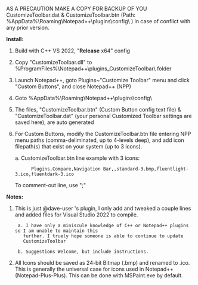 AS A PRECAUTION MAKE A COPY FOR BACKUP OF YOU    CustomizeToolbar.dat   & CustomizeToolbar.btn (Path:  %AppData%\Roaming\Notepad++\plugins\config\ ) in case of conflict with any prior version.


**Install:**

1. Build with C++ VS 2022, "**Release** x64" config
   
2. Copy "CustomizeToolbar.dll" to
  %ProgramFiles%\Notepad++\plugins\_CustomizeToolbar\ folder
3. Launch
  Notepad++, goto Plugins~"Customize Toolbar" menu and click
  "Custom Buttons", and close Notepad++ (NPP)
  
4. Goto
  %AppData%\Roaming\Notepad++\plugins\config\

5. The files, "CustomizeToolbar.btn" (Custom Button config text file)
  & "CustomizeToolbar.dat" (your personal Customized Toolbar
  settings are saved here), are auto generated

6. For Custom Buttons,
    modify the CustomizeToolbar.btn file entering NPP menu
  paths (comma-deliminated, up to 4-levels deep), and add icon filepath(s)
  that exist on your system (up to 3 icons).
      
      a. CustomizeToolbar.btn line example with 3 icons:
   
             Plugins,Compare,Navigation Bar,,standard-3.bmp,fluentlight-3.ico,fluentdark-3.ico

   To comment-out line, use   ";"

**Notes:**

1. This  is just @dave-user 's plugin,
   I only add and tweaked a couple lines and
  added files for Visual Studio 2022 to compile.

        a. I have only a miniscule knowledge of C++ or Notepad++ plugins so I am unable to maintain this
          further. I truely hope someone is able to continue to update
          CustomizeToolbar
   
        b. Suggestions Welcome, but include instructions.
  
3. All  Icons should be saved as 24-bit Bitmap (.bmp) and renamed to .ico.
  This is generally the universal case for icons used in Notepad++
  (Notepad-Plus-Plus). This can be done with MSPaint.exe by default.

